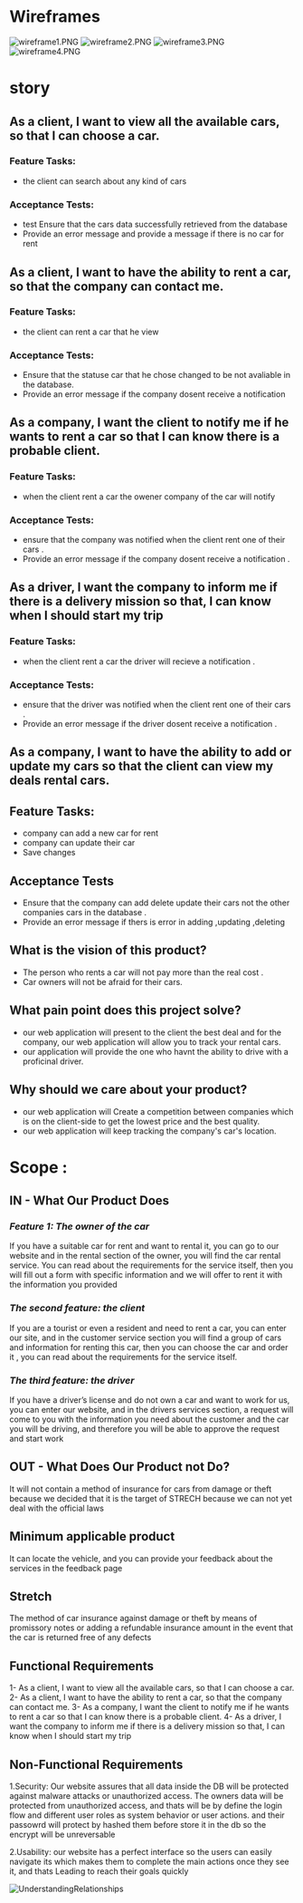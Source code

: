 # Wireframes
![wireframe1.PNG](wireframe1.PNG)
![wireframe2.PNG](wireframe2.PNG)
![wireframe3.PNG](wireframe3.PNG)
![wireframe4.PNG](wireframe4.PNG)
# story
## As a client, I want to view all the available cars, so that I can choose a car.
### Feature Tasks:
- the client can search about any kind of cars 
### Acceptance Tests:
- test Ensure that the cars data successfully retrieved from the database
- Provide an error message and provide a message if there is no car for rent

## As a client, I want to have the ability to rent a car, so that the company can contact me.
### Feature Tasks:
- the client can rent a car that he view  
### Acceptance Tests:
- Ensure that the statuse car that he chose changed to be not avaliable in the database.
- Provide an error message if the company dosent receive a notification 

## As a company, I want the client to notify me if he wants to rent a car so that I can know there is a probable client. 
### Feature Tasks:
- when the client  rent a car the owener company of the car will notify  
### Acceptance Tests:
- ensure that the company was notified when the client rent one of their cars .
- Provide an error message if the company dosent receive a notification .
## As a driver, I want the company to inform me if there is a delivery mission so that, I can know when I should start my trip 
### Feature Tasks:
- when the client  rent a car the driver will recieve a notification .  
### Acceptance Tests:
- ensure that the driver was notified when the client rent one of their cars .
- Provide an error message if the driver dosent receive a notification .
## As a company, I want to have the ability to add or update my cars so that the client can view my deals rental cars. 
## Feature Tasks:
- company can add a new car for rent
- company can update their car 
- Save changes
## Acceptance Tests
- Ensure that the company can add delete update their cars not the other companies cars in the database .
- Provide an error message if thers is error in adding ,updating ,deleting 


## What is the vision of this product?
- The person who rents a car  will not pay more than the real cost .
- Car owners will not be afraid for their cars.
## What pain point does this project solve?
- our web application will present to the client the best deal and for the company, our web application will allow you to track your rental cars. 
- our application will provide the one who havnt the ability to drive with a proficinal driver.
## Why should we care about your product?
- our web application will Create a competition between companies which is on the client-side to get the lowest price and the best quality.
- our web application will keep tracking the company's car's location.


# Scope :
## IN - What Our Product Does

### ***Feature 1: The owner of the car***

If you have a suitable car for rent and want to rental it, you can go to our website and in the rental section of the owner, you will find the car rental service. You can read about the requirements for the service itself, then you will fill out a form with specific information and we will offer to rent it with the information you provided

### ***The second feature: the client***

If you are a tourist or even a resident and need to rent a car, you can enter our site, and in the customer service section you will find a group of cars and information for renting this car, then you can choose the car and order it
, you can read about the requirements for the service itself.

### ***The third feature: the driver***
If you have a driver’s license and do not own a car and want to work for us, you can enter our website, and in the drivers services section, a request will come to you with the information you need about the customer and the car you will be driving, and therefore you will be able to approve the request and start work


## OUT - What Does Our Product not Do?

It will not contain a method of insurance for cars from damage or theft because we decided that it is the target of STRECH because we can not yet deal with the official laws

## Minimum applicable product

It can locate the vehicle, and you can provide your feedback about the services in the feedback page

## Stretch 
The method of car insurance against damage or theft by means of promissory notes or adding a refundable insurance amount in the event that the car is returned free of any defects

## Functional Requirements
1- As a client, I want to view all the available cars, so that I can choose a car.
2-  As a client, I want to have the ability to rent a car, so that the company can contact me.
3-  As a company, I want the client to notify me if he wants to rent a car so that I can know there is a probable client.
4-  As a driver, I want the company to inform me if there is a delivery mission so that, I can know when I should start my trip 

## Non-Functional Requirements

1.Security: Our website assures that all data inside the DB will be protected against malware attacks or unauthorized access.
The owners data will be protected from unauthorized access, and thats will be by  define the login flow and different user roles as system behavior or user actions.
and their passowrd will protect by hashed them before store it in the db so the encrypt will be unreversable 


2.Usability: our website has a perfect interface so the users can easily navigate its which makes them to complete the main actions once they see it, and thats Leading to reach their goals quickly 

![UnderstandingRelationships](UnderstandingRelationships.jpg)

